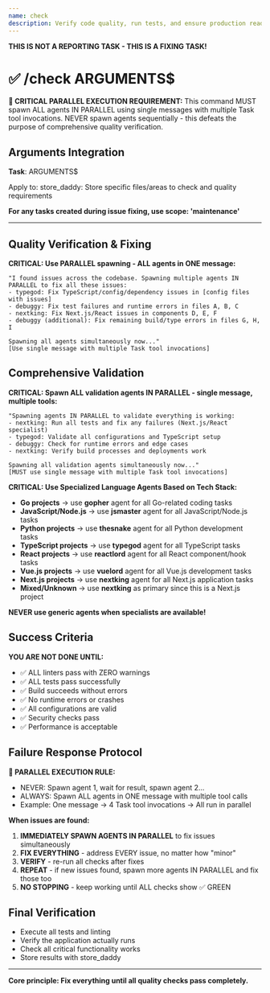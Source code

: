 ```yaml
---
name: check
description: Verify code quality, run tests, and ensure production readiness
---
```


**THIS IS NOT A REPORTING TASK - THIS IS A FIXING TASK!**

# ✅ /check ARGUMENTS$

**🚨 CRITICAL PARALLEL EXECUTION REQUIREMENT:**
This command MUST spawn ALL agents IN PARALLEL using single messages with multiple Task tool invocations.
NEVER spawn agents sequentially - this defeats the purpose of comprehensive quality verification.

## Arguments Integration

**Task**: ARGUMENTS$

Apply to: store_daddy: Store specific files/areas to check and quality requirements

**For any tasks created during issue fixing, use scope: 'maintenance'**

---

## Quality Verification & Fixing

**CRITICAL: Use PARALLEL spawning - ALL agents in ONE message:**
```
"I found issues across the codebase. Spawning multiple agents IN PARALLEL to fix all these issues:
- typegod: Fix TypeScript/config/dependency issues in [config files with issues]
- debuggy: Fix test failures and runtime errors in files A, B, C
- nextking: Fix Next.js/React issues in components D, E, F
- debuggy (additional): Fix remaining build/type errors in files G, H, I

Spawning all agents simultaneously now..."
[Use single message with multiple Task tool invocations]
```

## Comprehensive Validation

**CRITICAL: Spawn ALL validation agents IN PARALLEL - single message, multiple tools:**
```
"Spawning agents IN PARALLEL to validate everything is working:
- nextking: Run all tests and fix any failures (Next.js/React specialist)
- typegod: Validate all configurations and TypeScript setup
- debuggy: Check for runtime errors and edge cases
- nextking: Verify build processes and deployments work

Spawning all validation agents simultaneously now..."
[MUST use single message with multiple Task tool invocations]
```

**CRITICAL: Use Specialized Language Agents Based on Tech Stack:**
- **Go projects** → use **gopher** agent for all Go-related coding tasks
- **JavaScript/Node.js** → use **jsmaster** agent for all JavaScript/Node.js tasks
- **Python projects** → use **thesnake** agent for all Python development tasks
- **TypeScript projects** → use **typegod** agent for all TypeScript tasks
- **React projects** → use **reactlord** agent for all React component/hook tasks
- **Vue.js projects** → use **vuelord** agent for all Vue.js development tasks
- **Next.js projects** → use **nextking** agent for all Next.js application tasks
- **Mixed/Unknown** → use **nextking** as primary since this is a Next.js project

**NEVER use generic agents when specialists are available!**

## Success Criteria

**YOU ARE NOT DONE UNTIL:**
- ✅ ALL linters pass with ZERO warnings
- ✅ ALL tests pass successfully
- ✅ Build succeeds without errors
- ✅ No runtime errors or crashes
- ✅ All configurations are valid
- ✅ Security checks pass
- ✅ Performance is acceptable

## Failure Response Protocol

**🚨 PARALLEL EXECUTION RULE:**
- NEVER: Spawn agent 1, wait for result, spawn agent 2...
- ALWAYS: Spawn ALL agents in ONE message with multiple tool calls
- Example: One message → 4 Task tool invocations → All run in parallel

**When issues are found:**
1. **IMMEDIATELY SPAWN AGENTS IN PARALLEL** to fix issues simultaneously
2. **FIX EVERYTHING** - address EVERY issue, no matter how "minor"
3. **VERIFY** - re-run all checks after fixes
4. **REPEAT** - if new issues found, spawn more agents IN PARALLEL and fix those too
5. **NO STOPPING** - keep working until ALL checks show ✅ GREEN

## Final Verification

- Execute all tests and linting
- Verify the application actually runs
- Check all critical functionality works
- Store results with store_daddy

---

**Core principle: Fix everything until all quality checks pass completely.**
